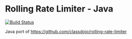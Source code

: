 # Rolling Rate Limiter - Java
[![Build Status](https://travis-ci.com/jeremywall/rolling-rate-limiter-java.svg?branch=master)](https://travis-ci.com/jeremywall/rolling-rate-limiter-java)

Java port of https://github.com/classdojo/rolling-rate-limiter

